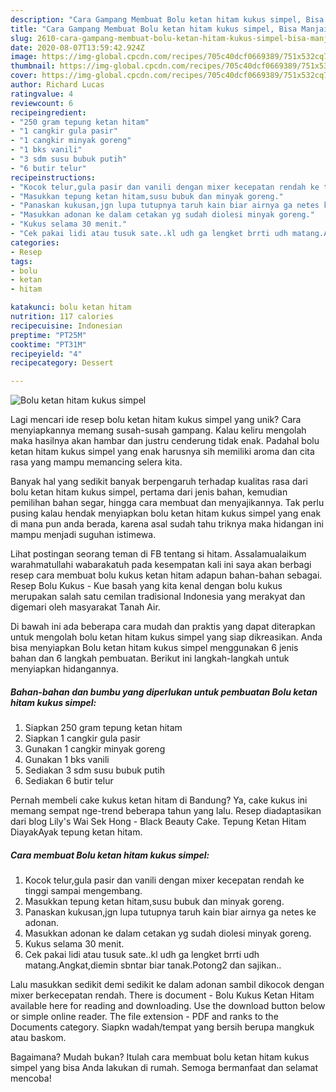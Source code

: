 ```yaml
---
description: "Cara Gampang Membuat Bolu ketan hitam kukus simpel, Bisa Manjain Lidah"
title: "Cara Gampang Membuat Bolu ketan hitam kukus simpel, Bisa Manjain Lidah"
slug: 2610-cara-gampang-membuat-bolu-ketan-hitam-kukus-simpel-bisa-manjain-lidah
date: 2020-08-07T13:59:42.924Z
image: https://img-global.cpcdn.com/recipes/705c40dcf0669389/751x532cq70/bolu-ketan-hitam-kukus-simpel-foto-resep-utama.jpg
thumbnail: https://img-global.cpcdn.com/recipes/705c40dcf0669389/751x532cq70/bolu-ketan-hitam-kukus-simpel-foto-resep-utama.jpg
cover: https://img-global.cpcdn.com/recipes/705c40dcf0669389/751x532cq70/bolu-ketan-hitam-kukus-simpel-foto-resep-utama.jpg
author: Richard Lucas
ratingvalue: 4
reviewcount: 6
recipeingredient:
- "250 gram tepung ketan hitam"
- "1 cangkir gula pasir"
- "1 cangkir minyak goreng"
- "1 bks vanili"
- "3 sdm susu bubuk putih"
- "6 butir telur"
recipeinstructions:
- "Kocok telur,gula pasir dan vanili dengan mixer kecepatan rendah ke tinggi sampai mengembang."
- "Masukkan tepung ketan hitam,susu bubuk dan minyak goreng."
- "Panaskan kukusan,jgn lupa tutupnya taruh kain biar airnya ga netes ke adonan."
- "Masukkan adonan ke dalam cetakan yg sudah diolesi minyak goreng."
- "Kukus selama 30 menit."
- "Cek pakai lidi atau tusuk sate..kl udh ga lengket brrti udh matang.Angkat,diemin sbntar biar tanak.Potong2 dan sajikan.."
categories:
- Resep
tags:
- bolu
- ketan
- hitam

katakunci: bolu ketan hitam 
nutrition: 117 calories
recipecuisine: Indonesian
preptime: "PT25M"
cooktime: "PT31M"
recipeyield: "4"
recipecategory: Dessert

---
```



![Bolu ketan hitam kukus simpel](https://img-global.cpcdn.com/recipes/705c40dcf0669389/751x532cq70/bolu-ketan-hitam-kukus-simpel-foto-resep-utama.jpg)

Lagi mencari ide resep bolu ketan hitam kukus simpel yang unik? Cara menyiapkannya memang susah-susah gampang. Kalau keliru mengolah maka hasilnya akan hambar dan justru cenderung tidak enak. Padahal bolu ketan hitam kukus simpel yang enak harusnya sih memiliki aroma dan cita rasa yang mampu memancing selera kita.

Banyak hal yang sedikit banyak berpengaruh terhadap kualitas rasa dari bolu ketan hitam kukus simpel, pertama dari jenis bahan, kemudian pemilihan bahan segar, hingga cara membuat dan menyajikannya. Tak perlu pusing kalau hendak menyiapkan bolu ketan hitam kukus simpel yang enak di mana pun anda berada, karena asal sudah tahu triknya maka hidangan ini mampu menjadi suguhan istimewa.

Lihat postingan seorang teman di FB tentang si hitam. Assalamualaikum warahmatullahi wabarakatuh pada kesempatan kali ini saya akan berbagi resep cara membuat bolu kukus ketan hitam adapun bahan-bahan sebagai. Resep Bolu Kukus - Kue basah yang kita kenal dengan bolu kukus merupakan salah satu cemilan tradisional Indonesia yang merakyat dan digemari oleh masyarakat Tanah Air.


Di bawah ini ada beberapa cara mudah dan praktis yang dapat diterapkan untuk mengolah bolu ketan hitam kukus simpel yang siap dikreasikan. Anda bisa menyiapkan Bolu ketan hitam kukus simpel menggunakan 6 jenis bahan dan 6 langkah pembuatan. Berikut ini langkah-langkah untuk menyiapkan hidangannya.

<!--inarticleads1-->

##### Bahan-bahan dan bumbu yang diperlukan untuk pembuatan Bolu ketan hitam kukus simpel:

1. Siapkan 250 gram tepung ketan hitam
1. Siapkan 1 cangkir gula pasir
1. Gunakan 1 cangkir minyak goreng
1. Gunakan 1 bks vanili
1. Sediakan 3 sdm susu bubuk putih
1. Sediakan 6 butir telur


Pernah membeli cake kukus ketan hitam di Bandung? Ya, cake kukus ini memang sempat nge-trend beberapa tahun yang lalu. Resep diadaptasikan dari blog Lily&#39;s Wai Sek Hong - Black Beauty Cake. Tepung Ketan Hitam DiayakAyak tepung ketan hitam. 

<!--inarticleads2-->

##### Cara membuat Bolu ketan hitam kukus simpel:

1. Kocok telur,gula pasir dan vanili dengan mixer kecepatan rendah ke tinggi sampai mengembang.
1. Masukkan tepung ketan hitam,susu bubuk dan minyak goreng.
1. Panaskan kukusan,jgn lupa tutupnya taruh kain biar airnya ga netes ke adonan.
1. Masukkan adonan ke dalam cetakan yg sudah diolesi minyak goreng.
1. Kukus selama 30 menit.
1. Cek pakai lidi atau tusuk sate..kl udh ga lengket brrti udh matang.Angkat,diemin sbntar biar tanak.Potong2 dan sajikan..


Lalu masukkan sedikit demi sedikit ke dalam adonan sambil dikocok dengan mixer berkecepatan rendah. There is document - Bolu Kukus Ketan Hitam available here for reading and downloading. Use the download button below or simple online reader. The file extension - PDF and ranks to the Documents category. Siapkn wadah/tempat yang bersih berupa mangkuk atau baskom. 

Bagaimana? Mudah bukan? Itulah cara membuat bolu ketan hitam kukus simpel yang bisa Anda lakukan di rumah. Semoga bermanfaat dan selamat mencoba!
